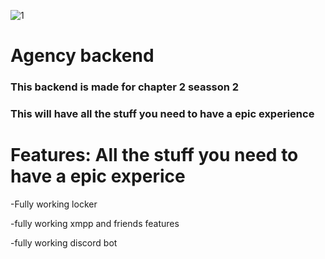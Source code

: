 ![1](https://github.com/timeapis/AgencyBackend/blob/e3229e91260ec9dd284e1db86c1157f6e7adab36/readmepic/fortmite-update-1261-patch-notes%20(1).png)
# Agency backend

### This backend is made for chapter 2 seasson 2 

### This will have all the stuff you need to have a epic experience

# Features: All the stuff you need to have a epic experice

-Fully working locker

-fully working xmpp and friends features

-fully working discord bot
